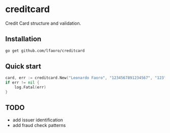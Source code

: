 # creditcard
Credit Card structure and validation.

## Installation
```bash
go get github.com/lfaoro/creditcard
```

## Quick start
```go
card, err := creditcard.New("Leonardo Faoro", "1234567891234567", "123", "06/2019")
if err != nil {
    log.Fatal(err)
}
```

## TODO
- add issuer identification
- add fraud check patterns
